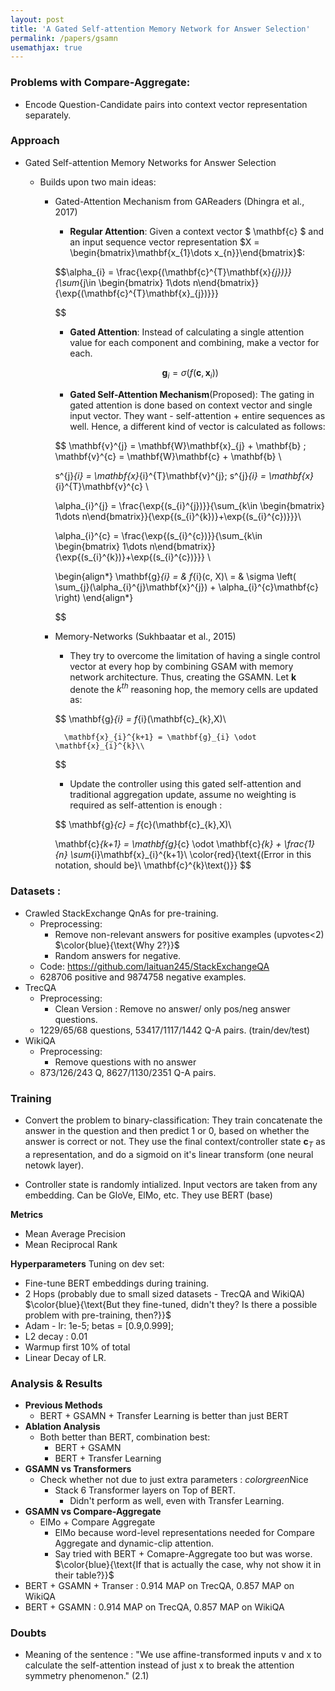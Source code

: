 ```yaml
---
layout: post
title: 'A Gated Self-attention Memory Network for Answer Selection'
permalink: /papers/gsamn
usemathjax: true
---
```


### Problems with Compare-Aggregate:
- Encode Question-Candidate pairs into context vector representation separately.
### Approach
-	Gated Self-attention Memory Networks for Answer Selection

	-	Builds upon two main ideas:
		-	Gated-Attention Mechanism from GAReaders (Dhingra et al., 2017)

			-	**Regular Attention**: Given a context vector $ \mathbf{c} $ and an input sequence vector representation $X = \begin{bmatrix}\mathbf{x_{1}\dots x_{n}}\end{bmatrix}$:

			$$\alpha_{i} = \frac{\exp{(\mathbf{c}^{T}\mathbf{x}_{j})}}{\sum_{j\in \begin{bmatrix} 1\dots n\end{bmatrix}}{\exp{(\mathbf{c}^{T}\mathbf{x}_{j})}}}

			$$

			-	**Gated Attention**: Instead of calculating a single attention value for each component and combining, make a vector for each.

			$$
			\mathbf{g}_{i} = \sigma(f(\mathbf{c},\mathbf{x}_{i})) $$

			- **Gated Self-Attention Mechanism**(Proposed): The gating in gated attention is done based on context vector and single input vector. They want - self-attention + entire sequences as well. Hence, a different kind of vector is calculated as follows:

			$$ \mathbf{v}^{j} = \mathbf{W}\mathbf{x}_{j} + \mathbf{b} ; \mathbf{v}^{c} = \mathbf{W}\mathbf{c} + \mathbf{b} \\

			s^{j}_{i} = \mathbf{x}_{i}^{T}\mathbf{v}^{j}; s^{j}_{i} = \mathbf{x}_{i}^{T}\mathbf{v}^{c} \\

			\alpha_{i}^{j} = \frac{\exp{(s_{i}^{j})}}{\sum_{k\in \begin{bmatrix} 1\dots n\end{bmatrix}}{\exp{(s_{i}^{k})}+\exp{(s_{i}^{c})}}}\\

			\alpha_{i}^{c} = \frac{\exp{(s_{i}^{c})}}{\sum_{k\in \begin{bmatrix} 1\dots n\end{bmatrix}}{\exp{(s_{i}^{k})}+\exp{(s_{i}^{c})}}} \\

			\begin{align*}
			\mathbf{g}_{i} = & f_{i}(c, X)\\
			 = & \sigma \left( \sum_{j}(\alpha_{i}^{j}\mathbf{x}^{j}) + \alpha_{i}^{c}\mathbf{c}  \right)
			\end{align*}

			$$

		- Memory-Networks (Sukhbaatar et al., 2015)
			- They try to overcome the limitation of having a single control vector at every hop by combining GSAM with memory network architecture. Thus, creating the GSAMN. Let $\mathbf{k}$ denote the $k^{th}$ reasoning hop, the memory cells are updated as:

			$$
				\mathbf{g}_{i} = f_{i}(\mathbf{c}_{k},X)\\

				\mathbf{x}_{i}^{k+1} = \mathbf{g}_{i} \odot \mathbf{x}_{i}^{k}\\
			$$

			- Update the controller using this gated self-attention and traditional aggregation update, assume no weighting is required as self-attention is enough :

			$$
			\mathbf{g}_{c} = f_{c}(\mathbf{c}_{k},X)\\

			\mathbf{c}_{k+1} = \mathbf{g}_{c} \odot \mathbf{c}_{k} + \frac{1}{n} \sum_{i}\mathbf{x}_{i}^{k+1}\\ \color{red}{\text{(Error in this notation, should be}\ \mathbf{c}^{k}\text{)}}
			$$

### Datasets :
- Crawled StackExchange QnAs for pre-training.
	- Preprocessing:
		- Remove non-relevant answers for positive examples (upvotes<2) $\color{blue}{\text{Why 2?}}$
		- Random answers for negative.
	- Code: https://github.com/laituan245/StackExchangeQA
	- 628706 positive and 9874758 negative examples.
- TrecQA
	- Preprocessing:
		- Clean Version : Remove no answer/ only pos/neg answer questions.
	- 1229/65/68 questions, 53417/1117/1442 Q-A pairs. (train/dev/test)
- WikiQA
	- Preprocessing:
		- Remove questions with no answer
	- 873/126/243 Q, 8627/1130/2351 Q-A pairs.


### Training
- Convert the problem to binary-classification: They train concatenate the answer in the question and then predict 1 or 0, based on whether the answer is correct or not. They use the final context/controller state $\mathbf{c}_{T}$ as a representation, and do a sigmoid on it's linear transform (one neural netowk layer).

- Controller state is randomly intialized. Input vectors are taken from any embedding. Can be GloVe, ElMo, etc. They use BERT (base)



**Metrics**
- Mean Average Precision
- Mean Reciprocal Rank


**Hyperparameters**
Tuning on dev set:
- Fine-tune BERT embeddings during training.
- 2 Hops (probably due to small sized datasets - TrecQA and WikiQA) $\color{blue}{\text{But they fine-tuned, didn't they? Is there a possible problem with pre-training, then?}}$
- Adam - lr: 1e-5; betas = [0.9,0.999];
- L2 decay : 0.01
- Warmup first 10% of total
- Linear Decay of LR.

### Analysis & Results
- **Previous Methods**
	- BERT + GSAMN + Transfer Learning is better than just BERT
- **Ablation Analysis**
	- Both better than BERT, combination best:
		- BERT + GSAMN
		- BERT + Transfer Learning	 
- **GSAMN vs Transformers**
	- Check whether not due to just extra parameters : ${color{green}{\text{Nice}}}$
		- Stack 6 Transformer layers on Top of BERT.
			- Didn't perform as well, even with Transfer Learning.
- **GSAMN vs Compare-Aggregate**
	- ElMo + Compare Aggregate
		- ElMo because word-level representations needed for Compare Aggregate and dynamic-clip attention.
		- Say tried with BERT + Comapre-Aggregate too but was worse. $\color{blue}{\text{If that is actually the case, why not show it in their table?}}$
- BERT + GSAMN + Transer : 0.914 MAP on TrecQA, 0.857 MAP on WikiQA
- BERT + GSAMN : 0.914 MAP on TrecQA, 0.857 MAP on WikiQA

### Doubts
- Meaning of the sentence : "We use affine-transformed inputs v and x
to calculate the self-attention instead of just x to
break the attention symmetry phenomenon." (2.1)
